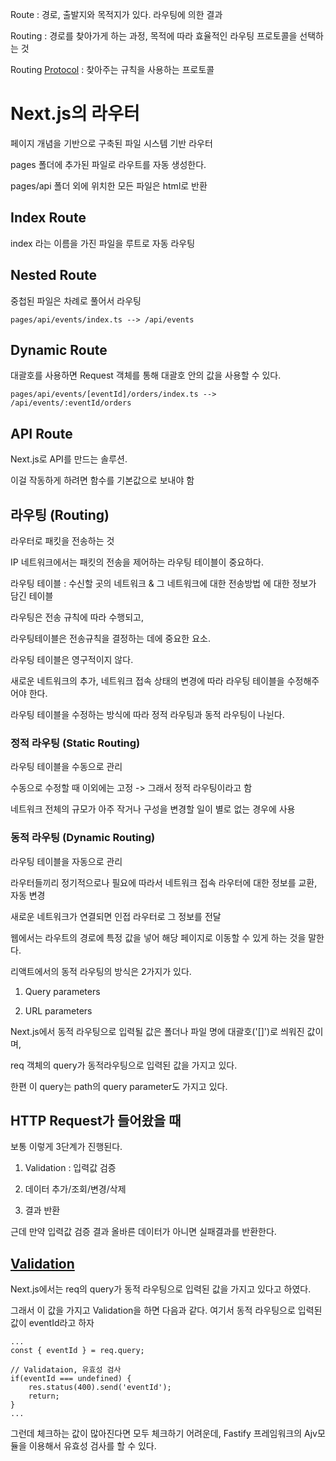 Route : 경로, 출발지와 목적지가 있다. 라우팅에 의한 결과

Routing : 경로를 찾아가게 하는 과정, 목적에 따라 효율적인 라우팅 프로토콜을 선택하는 것

Routing [Protocol](Protocol.md) : 찾아주는 규칙을 사용하는 프로토콜

# Next.js의 라우터

페이지 개념을 기반으로 구축된 파일 시스템 기반 라우터

pages 폴더에 추가된 파일로 라우트를 자동 생성한다.

pages/api 폴더 외에 위치한 모든 파일은  html로 반환


## Index Route

index 라는 이름을 가진 파일을 루트로 자동 라우팅

## Nested Route

중첩된 파일은 차례로 풀어서 라우팅

~~~
pages/api/events/index.ts --> /api/events
~~~

## Dynamic Route

대괄호를 사용하면 Request 객체를 통해 대괄호 안의 값을 사용할 수 있다.
~~~
pages/api/events/[eventId]/orders/index.ts --> /api/events/:eventId/orders
~~~

## API Route

Next.js로 API를 만드는 솔루션.

이걸 작동하게 하려면 함수를 기본값으로 보내야 함


## 라우팅 (Routing)

라우터로 패킷을 전송하는 것

IP 네트워크에서는 패킷의 전송을 제어하는 라우팅 테이블이 중요하다.

라우팅 테이블 : 수신할 곳의 네트워크 & 그 네트워크에 대한 전송방법 에 대한 정보가 담긴 테이블

라우팅은 전송 규칙에 따라 수행되고,

라우팅테이블은 전송규칙을 결정하는 데에 중요한 요소.


라우팅 테이블은 영구적이지 않다.

새로운 네트워크의 추가, 네트워크 접속 상태의 변경에 따라 라우팅 테이블을 수정해주어야 한다.

라우팅 테이블을 수정하는 방식에 따라 정적 라우팅과 동적 라우팅이 나뉜다.


### 정적 라우팅 (Static Routing)

라우팅 테이블을 수동으로 관리

수동으로 수정할 때 이외에는 고정 -> 그래서 정적 라우팅이라고 함

네트워크 전체의 규모가 아주 작거나 구성을 변경할 일이 별로 없는 경우에 사용


### 동적 라우팅 (Dynamic Routing)

라우팅 테이블을 자동으로 관리

라우터들끼리 정기적으로나 필요에 따라서 네트워크 접속 라우터에 대한 정보를 교환, 자동 변경

새로운 네트워크가 연결되면 인접 라우터로 그 정보를 전달


웹에서는 라우트의 경로에 특정 값을 넣어 해당 페이지로 이동할 수 있게 하는 것을 말한다.

리액트에서의 동적 라우팅의 방식은 2가지가 있다.

1. Query parameters

2. URL parameters

Next.js에서 동적 라우팅으로 입력될 값은 폴더나 파일 명에 대괄호('[]')로 씌워진 값이며,

req 객체의 query가 동적라우팅으로 입력된 값을 가지고 있다.

한편 이 query는 path의 query parameter도 가지고 있다.


## HTTP Request가 들어왔을 때

보통 이렇게 3단계가 진행된다.

1. Validation : 입력값 검증

2. 데이터 추가/조회/변경/삭제

3. 결과 반환

근데 만약 입력값 검증 결과 올바른 데이터가 아니면 실패결과를 반환한다.


## [Validation](Validation.md)

Next.js에서는 req의 query가 동적 라우팅으로 입력된 값을 가지고 있다고 하였다.

그래서 이 값을 가지고 Validation을 하면 다음과 같다. 여기서 동적 라우팅으로 입력된 값이 eventId라고 하자

~~~
...
const { eventId } = req.query;

// Validataion, 유효성 검사
if(eventId === undefined) {
    res.status(400).send('eventId');
    return;
}
...
~~~

그런데 체크하는 값이 많아진다면 모두 체크하기 어려운데, Fastify 프레임워크의 Ajv모듈을 이용해서 유효성 검사를 할 수 있다.

